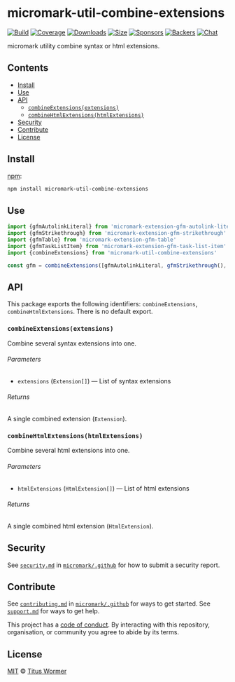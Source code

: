 # micromark-util-combine-extensions

[![Build][build-badge]][build]
[![Coverage][coverage-badge]][coverage]
[![Downloads][downloads-badge]][downloads]
[![Size][bundle-size-badge]][bundle-size]
[![Sponsors][sponsors-badge]][opencollective]
[![Backers][backers-badge]][opencollective]
[![Chat][chat-badge]][chat]

micromark utility combine syntax or html extensions.

## Contents

*   [Install](#install)
*   [Use](#use)
*   [API](#api)
    *   [`combineExtensions(extensions)`](#combineextensionsextensions)
    *   [`combineHtmlExtensions(htmlExtensions)`](#combinehtmlextensionshtmlextensions)
*   [Security](#security)
*   [Contribute](#contribute)
*   [License](#license)

## Install

[npm][]:

```sh
npm install micromark-util-combine-extensions
```

## Use

```js
import {gfmAutolinkLiteral} from 'micromark-extension-gfm-autolink-literal'
import {gfmStrikethrough} from 'micromark-extension-gfm-strikethrough'
import {gfmTable} from 'micromark-extension-gfm-table'
import {gfmTaskListItem} from 'micromark-extension-gfm-task-list-item'
import {combineExtensions} from 'micromark-util-combine-extensions'

const gfm = combineExtensions([gfmAutolinkLiteral, gfmStrikethrough(), gfmTable, gfmTaskListItem])
```

## API

This package exports the following identifiers: `combineExtensions`,
`combineHtmlExtensions`.
There is no default export.

### `combineExtensions(extensions)`

Combine several syntax extensions into one.

###### Parameters

*   `extensions` (`Extension[]`) — List of syntax extensions

###### Returns

A single combined extension (`Extension`).

### `combineHtmlExtensions(htmlExtensions)`

Combine several html extensions into one.

###### Parameters

*   `htmlExtensions` (`HtmlExtension[]`) — List of html extensions

###### Returns

A single combined html extension (`HtmlExtension`).

## Security

See [`security.md`][securitymd] in [`micromark/.github`][health] for how to
submit a security report.

## Contribute

See [`contributing.md`][contributing] in [`micromark/.github`][health] for ways
to get started.
See [`support.md`][support] for ways to get help.

This project has a [code of conduct][coc].
By interacting with this repository, organisation, or community you agree to
abide by its terms.

## License

[MIT][license] © [Titus Wormer][author]

<!-- Definitions -->

[build-badge]: https://github.com/micromark/micromark/workflows/main/badge.svg

[build]: https://github.com/micromark/micromark/actions

[coverage-badge]: https://img.shields.io/codecov/c/github/micromark/micromark.svg

[coverage]: https://codecov.io/github/micromark/micromark

[downloads-badge]: https://img.shields.io/npm/dm/micromark-util-combine-extensions.svg

[downloads]: https://www.npmjs.com/package/micromark-util-combine-extensions

[bundle-size-badge]: https://img.shields.io/bundlephobia/minzip/micromark-util-combine-extensions.svg

[bundle-size]: https://bundlephobia.com/result?p=micromark-util-combine-extensions

[sponsors-badge]: https://opencollective.com/unified/sponsors/badge.svg

[backers-badge]: https://opencollective.com/unified/backers/badge.svg

[opencollective]: https://opencollective.com/unified

[npm]: https://docs.npmjs.com/cli/install

[chat-badge]: https://img.shields.io/badge/chat-discussions-success.svg

[chat]: https://github.com/micromark/micromark/discussions

[license]: https://github.com/micromark/micromark/blob/main/license

[author]: https://wooorm.com

[health]: https://github.com/micromark/.github

[securitymd]: https://github.com/micromark/.github/blob/HEAD/security.md

[contributing]: https://github.com/micromark/.github/blob/HEAD/contributing.md

[support]: https://github.com/micromark/.github/blob/HEAD/support.md

[coc]: https://github.com/micromark/.github/blob/HEAD/code-of-conduct.md
